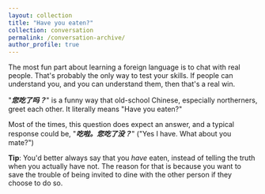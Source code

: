 ```yaml
---
layout: collection
title: "Have you eaten?"
collection: conversation
permalink: /conversation-archive/
author_profile: true
---
```


The most fun part about learning a foreign language is to chat with real people. That's probably the only way to test your skills. If people can understand you, and you can understand them, then that's a real win.

"***您吃了吗？***" is a funny way that old-school Chinese, especially northerners, greet each other. It literally means "Have you eaten?"

Most of the times, this question does expect an answer, and a typical response could be, "***吃啦。您吃了没？***" ("Yes I have. What about you mate?")

**Tip**: You'd better always say that you *have* eaten, instead of telling the truth when you actually have not. The reason for that is because you want to save the trouble of being invited to dine with the other person if they choose to do so.

